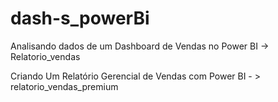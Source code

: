 # dash-s_powerBi

Analisando dados de um Dashboard de Vendas no Power BI -> Relatorio_vendas

Criando Um Relatório Gerencial de Vendas com Power BI - > relatorio_vendas_premium
